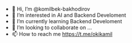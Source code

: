 - 👋 Hi, I’m @komilbek-bakhodirov
- 👀 I’m interested in AI and Backend Develoment
- 🌱 I’m currently learning Backend Develoment
- 💞️ I’m looking to collaborate on ...
- 📫 How to reach me https://t.me/okikamil

<!---
komilbek-bakhodirov/komilbek-bakhodirov is a ✨ special ✨ repository because its `README.md` (this file) appears on your GitHub profile.
You can click the Preview link to take a look at your changes.
--->
